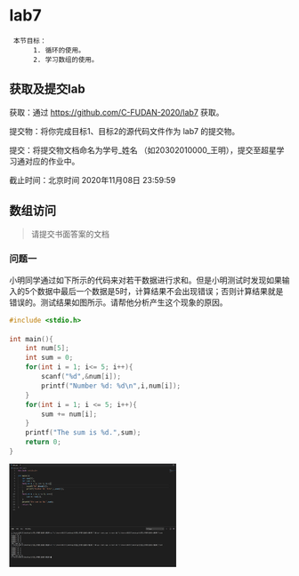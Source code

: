 # lab7

     本节目标：
          1. 循环的使用。
          2. 学习数组的使用。
          
获取及提交lab
-------
获取：通过 https://github.com/C-FUDAN-2020/lab7 获取。

提交物：将你完成目标1、目标2的源代码文件作为 lab7 的提交物。

提交：将提交物文档命名为学号_姓名 （如20302010000_王明），提交至超星学习通对应的作业中。

截止时间：北京时间 2020年11月08日 23:59:59

## 数组访问

> 请提交书面答案的文档

### 问题一
小明同学通过如下所示的代码来对若干数据进行求和。但是小明测试时发现如果输入的5个数据中最后一个数据是5时，计算结果不会出现错误；否则计算结果就是错误的。测试结果如图所示。请帮他分析产生这个现象的原因。

```c
#include <stdio.h>

int main(){
	int num[5];
	int sum = 0;
	for(int i = 1; i<= 5; i++){
		scanf("%d",&num[i]);
		printf("Number %d: %d\n",i,num[i]);
	}
	for(int i = 1; i <= 5; i++){
		sum += num[i];
	}
	printf("The sum is %d.",sum);
	return 0;
}
```
 <img src="./arrayAccess.png" width = "300" alt="测试实验" align=center />
